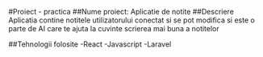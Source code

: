 #Proiect - practica
##Nume proiect: Aplicatie de notite
##Descriere
Aplicatia contine notitele utilizatorului conectat si se pot modifica si este o parte de AI care te ajuta la cuvinte scrierea mai buna a notitelor

##Tehnologii folosite
-React
-Javascript
-Laravel

